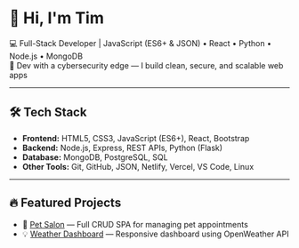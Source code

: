 # 👋 Hi, I'm Tim

💻 Full-Stack Developer | JavaScript (ES6+ & JSON) • React • Python • Node.js • MongoDB  
🔐 Dev with a cybersecurity edge — I build clean, secure, and scalable web apps

---

## 🛠️ Tech Stack
- **Frontend:** HTML5, CSS3, JavaScript (ES6+), React, Bootstrap
- **Backend:** Node.js, Express, REST APIs, Python (Flask)
- **Database:** MongoDB, PostgreSQL, SQL
- **Other Tools:** Git, GitHub, JSON, Netlify, Vercel, VS Code, Linux

---

## 🔥 Featured Projects
- 🚀 [Pet Salon](https://github.com/CodeMagicianEquinox/Pet-Salon) — Full CRUD SPA for managing pet appointments  
- 💡 [Weather Dashboard](#) — Responsive dashboard using OpenWeather API  

